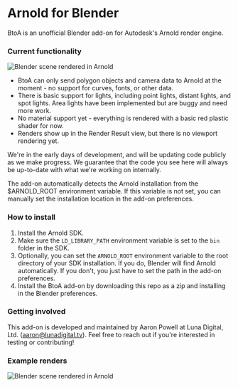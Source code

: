 # Arnold for Blender #

BtoA is an unofficial Blender add-on for Autodesk's Arnold render engine.

### Current functionality ###

![Blender scene rendered in Arnold](https://bitbucket.org/luna-digital/btoa/raw/9682a2886a11e27cdc810ea479c32f4cd4822860/examples/polygonal_geometry.jpg)

* BtoA can only send polygon objects and camera data to Arnold at the moment - no support for curves, fonts, or other data.
* There is basic support for lights, including point lights, distant lights, and spot lights. Area lights have been implemented but are buggy and need more work.
* No material support yet - everything is rendered with a basic red plastic shader for now.
* Renders show up in the Render Result view, but there is no viewport rendering yet.

We're in the early days of development, and will be updating code publicly as we make progress. We guarantee that the code you see here will always be up-to-date with what we're working on internally.

The add-on automatically detects the Arnold installation from the $ARNOLD_ROOT environment variable. If this variable is not set, you can manually set the installation location in the add-on preferences.

### How to install ###

1. Install the Arnold SDK.
2. Make sure the `LD_LIBRARY_PATH` environment variable is set to the `bin` folder in the SDK.
3. Optionally, you can set the `ARNOLD_ROOT` environment variable to the root directory of your SDK installation. If you do, Blender will find Arnold automatically. If you don't, you just have to set the path in the add-on preferences.
4. Install the BtoA add-on by downloading this repo as a zip and installing in the Blender preferences.

### Getting involved ###
This add-on is developed and maintained by Aaron Powell at Luna Digital, Ltd. (aaron@lunadigital.tv). Feel free to reach out if you're interested in testing or contributing!

### Example renders ###
![Blender scene rendered in Arnold](https://bitbucket.org/luna-digital/btoa/raw/9682a2886a11e27cdc810ea479c32f4cd4822860/examples/polygonal_geometry.jpg)